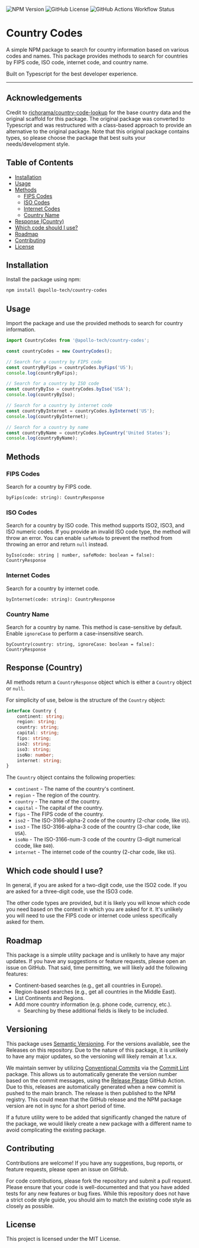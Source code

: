 ![NPM Version](https://img.shields.io/npm/v/%40apollo-tech%2Fcountry-codes)
![GitHub License](https://img.shields.io/github/license/apollo-tech-dev/country-codes)
![GitHub Actions Workflow Status](https://img.shields.io/github/actions/workflow/status/apollo-tech-dev/country-codes/ci.yml)

# Country Codes

A simple NPM package to search for country information based on various codes and names. This package provides methods
to
search for countries by FIPS code, ISO code, internet code, and country name.

Built on Typescript for the best developer experience.

___

## Acknowledgements

Credit to [richorama/country-code-lookup](https://github.com/richorama/country-code-lookup) for the base country data
and the original scaffold for this package. The original package was converted to Typescript and was restructured with
a class-based approach to provide an alternative to the original package. Note that this original package contains
types, so please choose the package that best suits your needs/development style.

## Table of Contents

- [Installation](#installation)
- [Usage](#usage)
- [Methods](#methods)
    - [FIPS Codes](#fips-codes)
    - [ISO Codes](#iso-codes)
    - [Internet Codes](#internet-codes)
    - [Country Name](#country-name)
- [Response (Country)](#response-country)
- [Which code should I use?](#which-code-should-i-use)
- [Roadmap](#roadmap)
- [Contributing](#contributing)
- [License](#license)

## Installation

Install the package using npm:

```bash
npm install @apollo-tech/country-codes
```

## Usage

Import the package and use the provided methods to search for country information.

```typescript
import CountryCodes from '@apollo-tech/country-codes';

const countryCodes = new CountryCodes();

// Search for a country by FIPS code
const countryByFips = countryCodes.byFips('US');
console.log(countryByFips);

// Search for a country by ISO code
const countryByIso = countryCodes.byIso('USA');
console.log(countryByIso);

// Search for a country by internet code
const countryByInternet = countryCodes.byInternet('US');
console.log(countryByInternet);

// Search for a country by name
const countryByName = countryCodes.byCountry('United States');
console.log(countryByName);
```

## Methods

### FIPS Codes

Search for a country by FIPS code.

`byFips(code: string): CountryResponse`

### ISO Codes

Search for a country by ISO code. This method supports ISO2, ISO3, and ISO numeric codes. If you provide an invalid
ISO code type, the method will throw an error. You can enable `safeMode` to prevent the method from throwing an error
and return `null` instead.

`byIso(code: string | number, safeMode: boolean = false): CountryResponse`

### Internet Codes

Search for a country by internet code.

`byInternet(code: string): CountryResponse`

### Country Name

Search for a country by name. This method is case-sensitive by default. Enable `ignoreCase` to perform a
case-insensitive search.

`byCountry(country: string, ignoreCase: boolean = false): CountryResponse`

## Response (Country)

All methods return a `CountryResponse` object which is either a `Country` object or `null`.

For simplicity of use, below is the structure of the `Country` object:

```typescript
interface Country {
    continent: string;
    region: string;
    country: string;
    capital: string;
    fips: string;
    iso2: string;
    iso3: string;
    isoNo: number;
    internet: string;
}
```

The `Country` object contains the following properties:

- `continent` - The name of the country's continent.
- `region` - The region of the country.
- `country` - The name of the country.
- `capital` - The capital of the country.
- `fips` - The FIPS code of the country.
- `iso2` - The ISO-3166-alpha-2 code of the country (2-char code, like `US`).
- `iso3` - The ISO-3166-alpha-3 code of the country (3-char code, like `USA`).
- `isoNo` - The ISO-3166-num-3 code of the country (3-digit numerical ccode, like `840`).
- `internet` - The internet code of the country (2-char code, like `US`).

## Which code should I use?

In general, if you are asked for a two-digit code, use the ISO2 code. If you are asked for a three-digit code, use the
ISO3 code.

The other code types are provided, but it is likely you will know which code you need based on the context in which you
are
asked for it. It's unlikely you will need to use the FIPS code or internet code unless specifically asked for them.

## Roadmap

This package is a simple utility package and is unlikely to have any major updates. If you have any suggestions or
feature requests, please open an issue on GitHub. That said, time permitting, we will likely add the following features:

- Continent-based searches (e.g., get all countries in Europe).
- Region-based searches (e.g., get all countries in the Middle East).
- List Continents and Regions.
- Add more country information (e.g. phone code, currency, etc.).
    - Searching by these additional fields is likely to be included.

## Versioning

This package uses [Semantic Versioning](https://semver.org/). For the versions available, see the Releases on this
repository.
Due to the nature of this package, it is unlikely to have any major updates, so the versioning will likely remain at
1.x.x.

We maintain semver by utilizing [Conventional Commits](https://www.conventionalcommits.org/en/v1.0.0/) via
the [Commit Lint](https://commitlint.js.org/)
package. This allows us to automatically generate the version number based on the commit messages, using
the [Release Please](https://github.com/googleapis/release-please-action)
GitHub Action. Due to this, releases are automatically generated when a new commit is pushed to the main branch. The
release is then
published to the NPM registry. This could mean that the GitHub release and the NPM package version are not in sync for a
short period
of time.

If a future utility were to be added that significantly changed the nature of the package, we would likely create a new
package with a different name to avoid complicating the existing package.

## Contributing

Contributions are welcome! If you have any suggestions, bug reports, or feature requests, please open an issue on
GitHub.

For code contributions, please fork the repository and submit a pull request. Please ensure that your code is
well-documented
and that you have added tests for any new features or bug fixes. While this repository does not have a strict code style
guide,
you should aim to match the existing code style as closely as possible.

## License

This project is licensed under the MIT License.